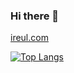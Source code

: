 ### Hi there 👋

[ireul.com](https://ireul.com/)

[![Top Langs](https://github-readme-stats.vercel.app/api/top-langs/?username=ooooweeee&layout=compact)](https://github.com/ooooweeee)

<!--
**ooooweeee/ooooweeee** is a ✨ _special_ ✨ repository because its `README.md` (this file) appears on your GitHub profile.

Here are some ideas to get you started:

- 🔭 I’m currently working on ...
- 🌱 I’m currently learning ...
- 👯 I’m looking to collaborate on ...
- 🤔 I’m looking for help with ...
- 💬 Ask me about ...
- 📫 How to reach me: ...
- 😄 Pronouns: ...
- ⚡ Fun fact: ...
-->
